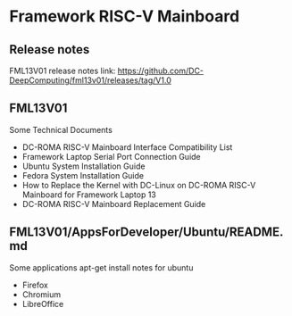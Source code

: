 # Framework RISC-V Mainboard 

## Release notes
FML13V01 release notes link:
https://github.com/DC-DeepComputing/fml13v01/releases/tag/V1.0

## FML13V01
Some Technical Documents 
- DC-ROMA RISC-V Mainboard Interface Compatibility List
- Framework Laptop Serial Port Connection Guide
- Ubuntu System Installation Guide
- Fedora System Installation Guide
- How to Replace the Kernel with DC-Linux on DC-ROMA RISC-V Mainboard for Framework Laptop 13
- DC-ROMA RISC-V Mainboard Replacement Guide

## FML13V01/AppsForDeveloper/Ubuntu/README.md
Some applications apt-get install notes for ubuntu
- Firefox
- Chromium
- LibreOffice
